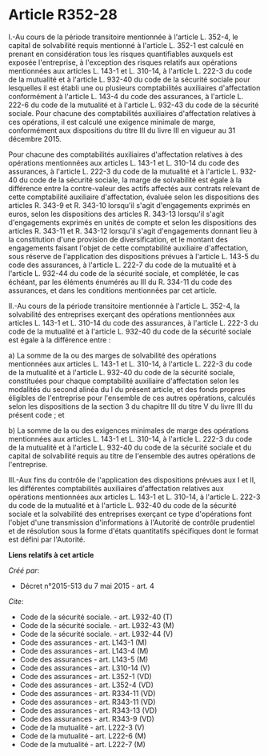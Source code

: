 # Article R352-28

I.-Au cours de la période transitoire mentionnée à l'article L. 352-4, le capital de solvabilité requis mentionné à l'article
L. 352-1 est calculé en prenant en considération tous les risques quantifiables auxquels est exposée l'entreprise, à
l'exception des risques relatifs aux opérations mentionnées aux articles L. 143-1 et L. 310-14, à l'article L. 222-3 du code
de la mutualité et à l'article L. 932-40 du code de la sécurité sociale pour lesquelles il est établi une ou plusieurs
comptabilités auxiliaires d'affectation conformément à l'article L. 143-4 du code des assurances, à l'article L. 222-6 du
code de la mutualité et à l'article L. 932-43 du code de la sécurité sociale. Pour chacune des comptabilités auxiliaires
d'affectation relatives à ces opérations, il est calculé une exigence minimale de marge, conformément aux dispositions du
titre III du livre III en vigueur au 31 décembre 2015. 

Pour chacune des comptabilités auxiliaires d'affectation relatives à des opérations mentionnées aux articles L. 143-1 et L.
310-14 du code des assurances, à l'article L. 222-3 du code de la mutualité et à l'article L. 932-40 du code de la sécurité
sociale, la marge de solvabilité est égale à la différence entre la contre-valeur des actifs affectés aux contrats relevant
de cette comptabilité auxiliaire d'affectation, évaluée selon les dispositions des articles R. 343-9 et R. 343-10 lorsqu'il
s'agit d'engagements exprimés en euros, selon les dispositions des articles R. 343-13 lorsqu'il s'agit d'engagements exprimés
en unités de compte et selon les dispositions des articles R. 343-11 et R. 343-12 lorsqu'il s'agit d'engagements donnant lieu
à la constitution d'une provision de diversification, et le montant des engagements faisant l'objet de cette comptabilité
auxiliaire d'affectation, sous réserve de l'application des dispositions prévues à l'article L. 143-5 du code des assurances,
à l'article L. 222-7 du code de la mutualité et à l'article L. 932-44 du code de la sécurité sociale, et complétée, le cas
échéant, par les éléments énumérés au III du R. 334-11 du code des assurances, et dans les conditions mentionnées par cet
article. 

II.-Au cours de la période transitoire mentionnée à l'article L. 352-4, la solvabilité des entreprises exerçant des
opérations mentionnées aux articles L. 143-1 et L. 310-14 du code des assurances, à l'article L. 222-3 du code de la
mutualité et à l'article L. 932-40 du code de la sécurité sociale est égale à la différence entre : 

a) La somme de la ou des marges de solvabilité des opérations mentionnées aux articles L. 143-1 et L. 310-14, à l'article  L.
222-3 du code de la mutualité et à l'article L. 932-40 du code de la sécurité sociale, constituées pour chaque comptabilité
auxiliaire d'affectation selon les modalités du second alinéa du I du présent article, et des fonds propres éligibles de
l'entreprise pour l'ensemble de ces autres opérations, calculés selon les dispositions de la section 3 du chapitre III du
titre V du livre III du présent code ; et 

b) La somme de la ou des exigences minimales de marge des opérations mentionnées aux articles L. 143-1 et L. 310-14, à
l'article L. 222-3 du code de la mutualité et à l'article L. 932-40 du code de la sécurité sociale et du capital de
solvabilité requis au titre de l'ensemble des autres opérations de l'entreprise. 

III.-Aux fins du contrôle de l'application des dispositions prévues aux I et II, les différentes comptabilités auxiliaires
d'affectation relatives aux opérations mentionnées aux articles L. 143-1 et L. 310-14, à l'article L. 222-3 du code de la
mutualité et à l'article L. 932-40 du code de la sécurité sociale et la solvabilité des entreprises exerçant ce type
d'opérations font l'objet d'une transmission d'informations à l'Autorité de contrôle prudentiel et de résolution sous la
forme d'états quantitatifs spécifiques dont le format est défini par l'Autorité.

**Liens relatifs à cet article**

_Créé par_:

  - Décret n°2015-513 du 7 mai 2015 - art. 4

_Cite_:

  - Code de la sécurité sociale. - art. L932-40 (T)
  - Code de la sécurité sociale. - art. L932-43 (M)
  - Code de la sécurité sociale. - art. L932-44 (V)
  - Code des assurances - art. L143-1 (M)
  - Code des assurances - art. L143-4 (M)
  - Code des assurances - art. L143-5 (M)
  - Code des assurances - art. L310-14 (V)
  - Code des assurances - art. L352-1 (VD)
  - Code des assurances - art. L352-4 (VD)
  - Code des assurances - art. R334-11 (VD)
  - Code des assurances - art. R343-11 (VD)
  - Code des assurances - art. R343-13 (VD)
  - Code des assurances - art. R343-9 (VD)
  - Code de la mutualité - art. L222-3 (V)
  - Code de la mutualité - art. L222-6 (M)
  - Code de la mutualité - art. L222-7 (M)
